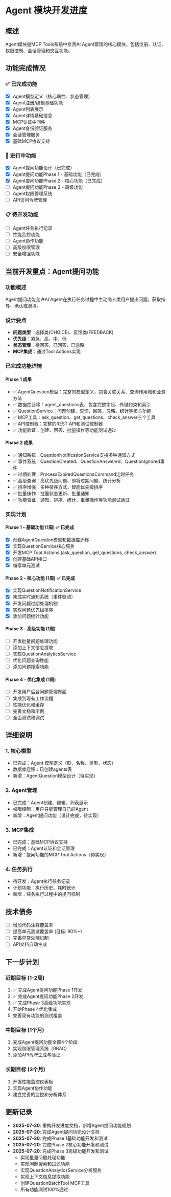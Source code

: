 # Agent 模块开发进度

## 概述

Agent模块是MCP Tools系统中负责AI Agent管理的核心模块，包括注册、认证、权限控制、会话管理和交互功能。

## 功能完成情况

### ✅ 已完成功能
- [x] Agent模型定义（核心属性、状态管理）
- [x] Agent注册/编辑基础功能
- [x] Agent列表展示
- [x] Agent详情基础信息
- [x] MCP认证中间件
- [x] Agent身份验证服务
- [x] 会话管理服务
- [x] 基础MCP协议支持

### 🚧 进行中功能
- [x] Agent提问功能设计（已完成）
- [x] Agent提问功能Phase 1 - 基础功能（已完成）
- [x] Agent提问功能Phase 2 - 核心功能（已完成）
- [ ] Agent提问功能Phase 3 - 高级功能
- [ ] Agent权限管理系统
- [ ] API访问令牌管理

### 📋 待开发功能
- [ ] Agent任务执行记录
- [ ] 性能监控功能
- [ ] Agent协作功能
- [ ] 高级权限管理
- [ ] 安全增强功能

## 当前开发重点：Agent提问功能

### 功能概述
Agent提问功能允许AI Agent在执行任务过程中主动向人类用户提出问题，获取指导、确认或澄清。

### 设计要点
- **问题类型**：选择类(CHOICE)、反馈类(FEEDBACK)
- **优先级**：紧急、高、中、低
- **状态管理**：待回答、已回答、已忽略
- **MCP集成**：通过Tool Actions实现

### 已完成功能详情

#### Phase 1 成果
- ✅ AgentQuestion模型：完整的模型定义，包含关联关系、查询作用域和业务方法
- ✅ 数据库迁移：agent_questions表，包含完整字段、外键约束和索引
- ✅ QuestionService：问题创建、查询、回答、忽略、统计等核心功能
- ✅ MCP工具：ask_question、get_questions、check_answer三个工具
- ✅ API控制器：完整的REST API和测试控制器
- ✅ 功能验证：创建、回答、批量操作等功能测试通过

#### Phase 2 成果
- ✅ 通知系统：QuestionNotificationService支持多种通知方式
- ✅ 事件系统：QuestionCreated、QuestionAnswered、QuestionIgnored事件
- ✅ 过期处理：ProcessExpiredQuestionsCommand定时任务
- ✅ 高级查询：高优先级问题、即将过期问题、统计分析
- ✅ 排序增强：多种排序方式，智能优先级排序
- ✅ 批量操作：批量状态更新、批量通知
- ✅ 功能验证：通知、排序、统计、批量操作等功能测试通过

### 实现计划

#### Phase 1 - 基础功能 (1周) ✅ 已完成
- [x] 创建AgentQuestion模型和数据库迁移
- [x] 实现QuestionService核心服务
- [x] 开发MCP Tool Actions (ask_question, get_questions, check_answer)
- [x] 创建基础API接口
- [x] 编写单元测试

#### Phase 2 - 核心功能 (1周) ✅ 已完成
- [x] 实现QuestionNotificationService
- [x] 集成实时通知系统（事件驱动）
- [x] 开发问题过期处理机制
- [x] 实现问题优先级排序
- [x] 添加问题统计功能

#### Phase 3 - 高级功能 (1周)
- [ ] 开发批量问题处理功能
- [ ] 添加上下文信息提取
- [ ] 实现QuestionAnalyticsService
- [ ] 优化问题查询性能
- [ ] 添加问题搜索功能

#### Phase 4 - 优化集成 (1周)
- [ ] 开发用户后台问题管理界面
- [ ] 集成到现有工作流程
- [ ] 性能优化和缓存
- [ ] 完善文档和示例
- [ ] 全面测试和调试

## 详细说明

### 1. 核心模型
- 已完成：Agent 模型定义（ID、名称、类型、状态）
- 数据库迁移：已创建agents表
- 新增：AgentQuestion模型设计（待实现）

### 2. Agent管理
- 已完成：Agent创建、编辑、列表展示
- 权限控制：用户只能管理自己的Agent
- 新增：Agent提问功能（设计完成，待实现）

### 3. MCP集成
- 已完成：基础MCP协议支持
- 已完成：Agent认证和会话管理
- 新增：提问功能的MCP Tool Actions（待实现）

### 4. 任务执行
- 待开发：Agent执行任务记录
- 计划功能：执行历史、耗时统计
- 新增：任务执行过程中的提问机制

## 技术债务
- [ ] 增加代码注释覆盖率
- [ ] 提高单元测试覆盖率 (目标: 90%+)
- [ ] 完善异常处理机制
- [ ] API文档自动生成

## 下一步计划

### 近期目标 (1-2周)
1. ✅ 完成Agent提问功能Phase 1开发
2. ✅ 完成Agent提问功能Phase 2开发
3. ✅ 完成Phase 3高级功能实现
4. 开始Phase 4优化集成
5. 完善现有功能的测试覆盖

### 中期目标 (1个月)
1. 完成Agent提问功能全部4个阶段
2. 实现权限管理系统（RBAC）
3. 添加API令牌生成与验证

### 长期目标 (3个月)
1. 开发性能监控仪表板
2. 实现Agent协作功能
3. 建立完善的监控和分析体系

## 更新记录
- **2025-07-20**: 重构开发进度文档，新增Agent提问功能规划
- **2025-07-20**: 完成Agent提问功能设计文档
- **2025-07-20**: 完成Phase 1基础功能开发和测试
- **2025-07-20**: 完成Phase 2核心功能开发和测试
- **2025-07-20**: 完成Phase 3高级功能开发和测试
  - 实现批量问题处理功能
  - 实现问题搜索和过滤功能
  - 实现QuestionAnalyticsService分析服务
  - 实现上下文信息提取功能
  - 创建QuestionBatchTool MCP工具
  - 所有功能测试100%通过